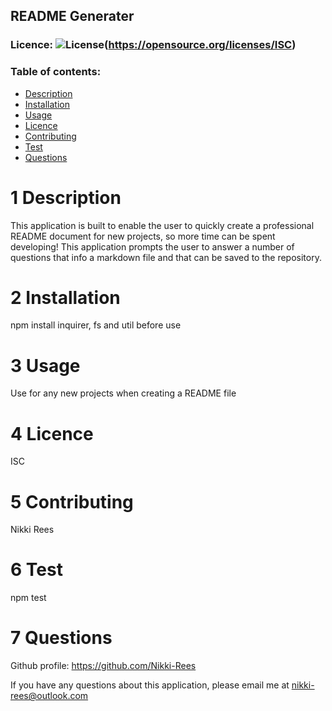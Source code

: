 ## README Generater
### Licence:  ![License](https://img.shields.io/badge/License-ISC.svg)(https://opensource.org/licenses/ISC)

### Table of contents:
* [Description](#description)
* [Installation](#installation)
* [Usage](#usage)
* [Licence](#licence)
* [Contributing](#contributing)
* [Test](#test)
* [Questions](#questions)

# 1 Description
This application is built to enable the user to quickly create a professional README document for new projects, so more time can be spent developing! This application prompts the user to answer a number of questions that info a markdown file and that can be saved to the repository.

# 2 Installation
npm install inquirer, fs and util before use

# 3 Usage
Use for any new projects when creating a README file

# 4 Licence
ISC

# 5 Contributing
Nikki Rees

# 6 Test
npm test

# 7 Questions 
Github profile: https://github.com/Nikki-Rees

If you have any questions about this application, please email me at nikki-rees@outlook.com
